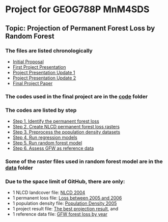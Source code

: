
# Project for GEOG788P MnM4SDS
## Topic: Projection of Permanent Forest Loss by Random Forest 
### The files are listed chronologically
* [Initial Proposal](https://github.com/quan-shen/QuanShen_MnM4SDS_project/blob/master/Initial%20proposal.docx)
* [First Project Presentation](https://github.com/quan-shen/QuanShen_MnM4SDS_project/blob/master/788P%20Project_update.pptx)
* [Project Presentation Update 1](https://github.com/quan-shen/QuanShen_MnM4SDS_project/blob/master/788P%20Project_update1.pptx)
* [Project Presentation Update 2](https://github.com/quan-shen/QuanShen_MnM4SDS_project/blob/master/788P%20Project_update2.pptx)
* [Final Project Paper](https://github.com/quan-shen/QuanShen_MnM4SDS_project/blob/master/final_paper.docx)

### The codes used in the final project are in the [code](https://github.com/quan-shen/QuanShen_MnM4SDS_project/tree/master/code) folder
### The codes are listed by step
* [Step 1. Identify the permanent forest loss](https://github.com/quan-shen/QuanShen_MnM4SDS_project/blob/master/code/Permanent%20loss.ipynb)
* [Step 2. Create NLCD permanent forest loss rasters](https://github.com/quan-shen/QuanShen_MnM4SDS_project/blob/master/code/NLCD_loss_rasters.ipynb)
* [Step 3. Preprocess the population density datasets](https://github.com/quan-shen/QuanShen_MnM4SDS_project/blob/master/code/PopDen_preprocess.ipynb)
* [Step 4. Run regression models](https://github.com/quan-shen/QuanShen_MnM4SDS_project/blob/master/code/GWR.ipynb)
* [Step 5. Run random forest model](https://github.com/quan-shen/QuanShen_MnM4SDS_project/blob/master/code/Random_Forest_PopDen.ipynb)
* [Step 6. Assess GFW as reference data](https://github.com/quan-shen/QuanShen_MnM4SDS_project/blob/master/code/NLCDloss_GFW.ipynb)

### Some of the raster files used in random forest model are in the [data](https://github.com/quan-shen/QuanShen_MnM4SDS_project/tree/master/data) folder
### Due to the space limit of GitHub, there are only:
* 1 NLCD landcover file: [NLCD 2004](https://github.com/quan-shen/QuanShen_MnM4SDS_project/blob/master/data/NLCD04.tif)
* 1 permanent loss file: [Loss between 2005 and 2006](https://github.com/quan-shen/QuanShen_MnM4SDS_project/blob/master/data/Loss06.tif) 
* 1 population density file: [Population Density 2005](https://github.com/quan-shen/QuanShen_MnM4SDS_project/blob/master/data/Pop05.tif)
* 1 project result file: [The best projection result](https://github.com/quan-shen/QuanShen_MnM4SDS_project/blob/master/data/projected_loss2019_7_100.tif), and 
* 1 reference data file: [GFW forest loss by year](https://github.com/quan-shen/QuanShen_MnM4SDS_project/blob/master/data/GFW_lossyear_2019.tif)
